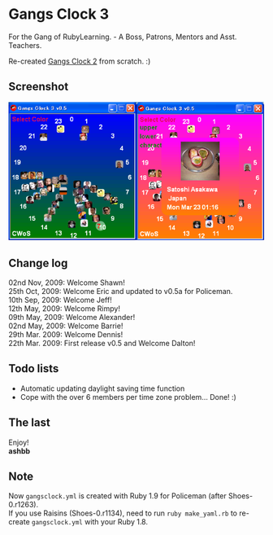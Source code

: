 Gangs Clock 3
=============
For the Gang of RubyLearning. - A Boss, Patrons, Mentors and Asst. Teachers.

Re-created [Gangs Clock 2](https://github.com/ashbb/gangsclock2/) from scratch. :)


Screenshot
----------
![GangsClock2\_screenshot.png](http://github.com/ashbb/gangsclock3/raw/master/GangsClock3_screenshot.png)


Change log
----------
02nd Nov, 2009: Welcome Shawn!   
25th Oct, 2009: Welcome Eric and updated to v0.5a for Policeman.   
10th Sep, 2009: Welcome Jeff!   
12th May, 2009: Welcome Rimpy!   
09th May, 2009: Welcome Alexander!   
02nd May, 2009: Welcome Barrie!   
29th Mar. 2009: Welcome Dennis!   
22th Mar. 2009: First release v0.5 and Welcome Dalton!


Todo lists
----------
- Automatic updating daylight saving time function
- Cope with the over 6 members per time zone problem... Done! :)


The last
--------
Enjoy!   
**ashbb**


Note
----
Now `gangsclock.yml` is created with Ruby 1.9 for Policeman (after Shoes-0.r1263).   
If you use Raisins (Shoes-0.r1134), need to run `ruby make_yaml.rb` to re-create `gangsclock.yml` with your Ruby 1.8.
